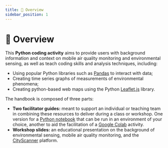 ```yaml
---
title: 🎈 Overview
sidebar_position: 1
---
```


# 🎈 Overview

This **Python coding activity** aims to provide users with background information and context on mobile air quality monitoring and environmental sensing, as well as teach coding skills and analysis techniques, including:

- Using popular Python libraries such as [Pandas](https://pandas.pydata.org/) to interact with data;
- Creating time series graphs of measurements of environmental phenomena;
- Creating python-based web maps using the Python [Leaflet.js](https://leafletjs.com/) library.

The handbook is composed of three parts:

- **Two facilitator guides:** meant to support an individual or teaching team in combining these resources to deliver during a class or workshop. One version for a [Python notebook](./facilitator/handbook_python) that can be run in an environment of your choice, another to aid the facilitation of a [Google Colab](./facilitator/handbook_colab) activity.
- **Workshop slides:** an educational presentation on the background of environmental sensing, mobile air quality monitoring, and the [CityScanner](../explore/platform) platform.

